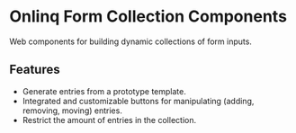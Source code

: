 # Onlinq Form Collection Components

Web components for building dynamic collections of form inputs.

## Features

* Generate entries from a prototype template.
* Integrated and customizable buttons for manipulating (adding, removing,
  moving) entries.
* Restrict the amount of entries in the collection.
